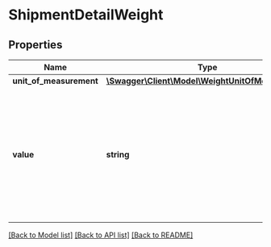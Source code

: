 # ShipmentDetailWeight

## Properties
Name | Type | Description | Notes
------------ | ------------- | ------------- | -------------
**unit_of_measurement** | [**\Swagger\Client\Model\WeightUnitOfMeasurement**](WeightUnitOfMeasurement.md) |  | 
**value** | **string** | The value for the weight associated with the shipment. Valid characters: 0-9 and \&quot;.\&quot; (Decimal). Maximum of 2 digits after the decimal. | 

[[Back to Model list]](../../README.md#documentation-for-models) [[Back to API list]](../../README.md#documentation-for-api-endpoints) [[Back to README]](../../README.md)

